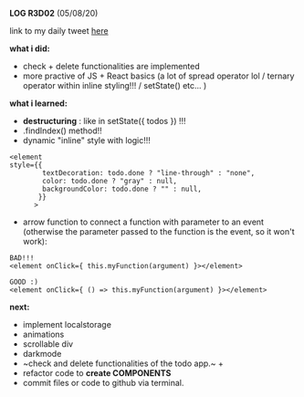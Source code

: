 **LOG R3D02** (05/08/20)

link to my daily tweet [here](https://twitter.com/Nightcoder2/status/1290863609313198085)


**what i did:**

- check + delete functionalities are implemented 
- more practive of JS + React basics (a lot of spread operator lol / ternary operator within inline styling!!! / setState() etc... )

**what i learned:**

- **destructuring** : like in setState({ todos }) !!!
- .findIndex() method!!
- dynamic "inline" style with logic!!! 
```
<element
style={{
        textDecoration: todo.done ? "line-through" : "none",
        color: todo.done ? "gray" : null,
        backgroundColor: todo.done ? "" : null,
       }}
      >
 ```
 - arrow function to connect a function with parameter to an event (otherwise the parameter passed to the function is the event, so it won't work):
 ```
 BAD!!!
 <element onClick={ this.myFunction(argument) }></element>
 ```
 ```
 GOOD :)
 <element onClick={ () => this.myFunction(argument) }></element>
 ```
 
**next:**

- implement localstorage
- animations
- scrollable div
- darkmode
- ~check and delete functionalities of the todo app.~
                       +
- refactor code to **create COMPONENTS**
- commit files or code to github via terminal. 


